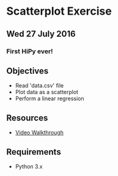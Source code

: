 # Scatterplot Exercise

## Wed 27 July 2016 
### First HiPy ever!

## Objectives

  + Read 'data.csv' file
  + Plot data as a scatterplot
  + Perform a linear regression

## Resources

  + [Video Walkthrough](https://www.youtube.com/watch?v=OBPjFnyxoCc&list=PLbD3QT5__Llyt2k-rEDGjHOHQ8HB0epeT)

## Requirements

  + Python 3.x
